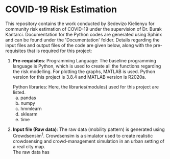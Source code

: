 # COVID-19 Risk Estimation
This repository contains the work conducted by Sedevizo Kielienyu for community risk estimation of COVID-19 under the supervision of Dr. Burak Kantarci. Documentation for the Python codes are generated using Sphinx and can be found under the 'Documentation' folder. Details regarding the input files and output files of the code are given below, along with the pre-requisites that is required for this project:

1. **Pre-requisites**:
  Programming Language: The baseline programming language is Python, which is used to create all the functions regarding the risk modelling. For plotting the graphs, MATLAB is       used. Python version for this project is 3.8.4 and MATLAB version is R2020a. 
  
    Python libraries: Here, the libraries(modules) used for this project are listed.  
    &nbsp;&nbsp;a. pandas  
    &nbsp;&nbsp;b. numpy  
    &nbsp;&nbsp;c. hmmlearn  
    &nbsp;&nbsp;d. sklearm    
    &nbsp;&nbsp;e. time  
  
2. **Input file (Raw data)**:
  The raw data (mobility pattern) is generated using Crowdsensim<sup>1</sup>. Crowdsensim is a simulator used to create realistic crowdsensing and crowd-management simulation in     an urban setting of a real city map.  
  The raw data has 
  
  

